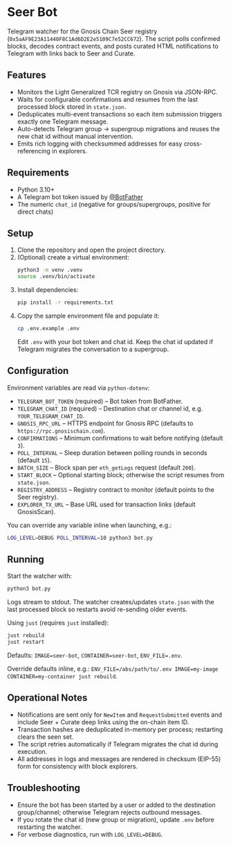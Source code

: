 # Seer Bot

Telegram watcher for the Gnosis Chain Seer registry (`0x5aAF9E23A11440F8C1Ad6D2E2e5109C7e52CC672`). The script polls confirmed blocks, decodes contract events, and posts curated HTML notifications to Telegram with links back to Seer and Curate.

## Features
- Monitors the Light Generalized TCR registry on Gnosis via JSON-RPC.
- Waits for configurable confirmations and resumes from the last processed block stored in `state.json`.
- Deduplicates multi-event transactions so each item submission triggers exactly one Telegram message.
- Auto-detects Telegram group → supergroup migrations and reuses the new chat id without manual intervention.
- Emits rich logging with checksummed addresses for easy cross-referencing in explorers.

## Requirements
- Python 3.10+
- A Telegram bot token issued by [@BotFather](https://core.telegram.org/bots#botfather)
- The numeric `chat_id` (negative for groups/supergroups, positive for direct chats)

## Setup
1. Clone the repository and open the project directory.
2. (Optional) create a virtual environment:
   ```bash
   python3 -m venv .venv
   source .venv/bin/activate
   ```
3. Install dependencies:
   ```bash
   pip install -r requirements.txt
   ```
4. Copy the sample environment file and populate it:
   ```bash
   cp .env.example .env
   ```
   Edit `.env` with your bot token and chat id. Keep the chat id updated if Telegram migrates the conversation to a supergroup.

## Configuration
Environment variables are read via `python-dotenv`:

- `TELEGRAM_BOT_TOKEN` (required) – Bot token from BotFather.
- `TELEGRAM_CHAT_ID` (required) – Destination chat or channel id, e.g. `YOUR_TELEGRAM_CHAT_ID`.
- `GNOSIS_RPC_URL` – HTTPS endpoint for Gnosis RPC (defaults to `https://rpc.gnosischain.com`).
- `CONFIRMATIONS` – Minimum confirmations to wait before notifying (default `3`).
- `POLL_INTERVAL` – Sleep duration between polling rounds in seconds (default `15`).
- `BATCH_SIZE` – Block span per `eth_getLogs` request (default `200`).
- `START_BLOCK` – Optional starting block; otherwise the script resumes from `state.json`.
- `REGISTRY_ADDRESS` – Registry contract to monitor (default points to the Seer registry).
- `EXPLORER_TX_URL` – Base URL used for transaction links (default GnosisScan).

You can override any variable inline when launching, e.g.:
```bash
LOG_LEVEL=DEBUG POLL_INTERVAL=10 python3 bot.py
```

## Running
Start the watcher with:
```bash
python3 bot.py
```
Logs stream to stdout. The watcher creates/updates `state.json` with the last processed block so restarts avoid re-sending older events.

Using `just` (requires `just` installed):
```bash
just rebuild
just restart
```

Defaults: `IMAGE=seer-bot`, `CONTAINER=seer-bot`, `ENV_FILE=.env`.

Override defaults inline, e.g.: `ENV_FILE=/abs/path/to/.env IMAGE=my-image CONTAINER=my-container just rebuild`.

## Operational Notes
- Notifications are sent only for `NewItem` and `RequestSubmitted` events and include Seer + Curate deep links using the on-chain item ID.
- Transaction hashes are deduplicated in-memory per process; restarting clears the seen set.
- The script retries automatically if Telegram migrates the chat id during execution.
- All addresses in logs and messages are rendered in checksum (EIP-55) form for consistency with block explorers.

## Troubleshooting
- Ensure the bot has been started by a user or added to the destination group/channel; otherwise Telegram rejects outbound messages.
- If you rotate the chat id (new group or migration), update `.env` before restarting the watcher.
- For verbose diagnostics, run with `LOG_LEVEL=DEBUG`.
